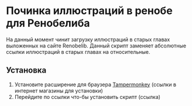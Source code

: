 # Починка иллюстраций в ренобе для Ренобелиба
На данный момент чинит загрузку иллюстраций в старых главах выложенных на сайте Renobelib. Данный скрипт заменяет абсолютные ссылки иллюстраций в старых главах на относительные.
## Установка
1. Установите расширение для браузера [Tampermonkey](https://www.tampermonkey.net/index.php) (ссылки в интернет магазины для установки)
2. Перейдите по ссылки что-бы установить скрипт (ссылка)
